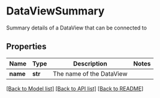 # DataViewSummary

Summary details of a DataView that can be connected to

## Properties
Name | Type | Description | Notes
------------ | ------------- | ------------- | -------------
**name** | **str** | The name of the DataView | 

[[Back to Model list]](../README.md#documentation-for-models) [[Back to API list]](../README.md#documentation-for-api-endpoints) [[Back to README]](../README.md)


